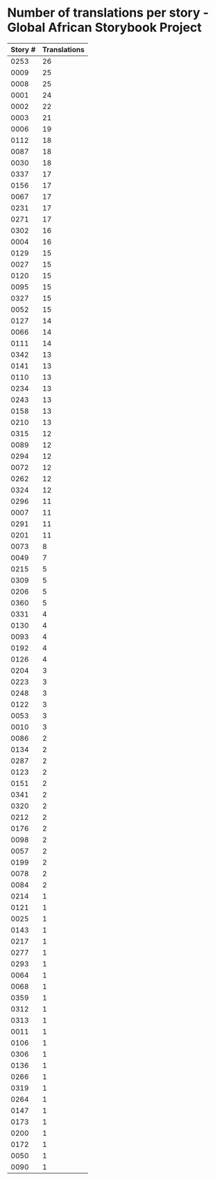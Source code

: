 # Number of translations per story - Global African Storybook Project

Story # | Translations
------- | ------------
0253 | 26
0009 | 25
0008 | 25
0001 | 24
0002 | 22
0003 | 21
0006 | 19
0112 | 18
0087 | 18
0030 | 18
0337 | 17
0156 | 17
0067 | 17
0231 | 17
0271 | 17
0302 | 16
0004 | 16
0129 | 15
0027 | 15
0120 | 15
0095 | 15
0327 | 15
0052 | 15
0127 | 14
0066 | 14
0111 | 14
0342 | 13
0141 | 13
0110 | 13
0234 | 13
0243 | 13
0158 | 13
0210 | 13
0315 | 12
0089 | 12
0294 | 12
0072 | 12
0262 | 12
0324 | 12
0296 | 11
0007 | 11
0291 | 11
0201 | 11
0073 | 8
0049 | 7
0215 | 5
0309 | 5
0206 | 5
0360 | 5
0331 | 4
0130 | 4
0093 | 4
0192 | 4
0126 | 4
0204 | 3
0223 | 3
0248 | 3
0122 | 3
0053 | 3
0010 | 3
0086 | 2
0134 | 2
0287 | 2
0123 | 2
0151 | 2
0341 | 2
0320 | 2
0212 | 2
0176 | 2
0098 | 2
0057 | 2
0199 | 2
0078 | 2
0084 | 2
0214 | 1
0121 | 1
0025 | 1
0143 | 1
0217 | 1
0277 | 1
0293 | 1
0064 | 1
0068 | 1
0359 | 1
0312 | 1
0313 | 1
0011 | 1
0106 | 1
0306 | 1
0136 | 1
0266 | 1
0319 | 1
0264 | 1
0147 | 1
0173 | 1
0200 | 1
0172 | 1
0050 | 1
0090 | 1
